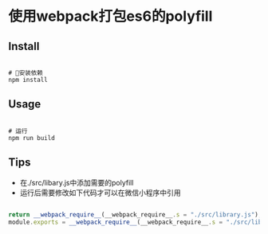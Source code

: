 # 使用webpack打包es6的polyfill

## Install

``` shell

# 安装依赖
npm install
```

## Usage

``` shell

# 运行
npm run build

```

## Tips

* 在./src/libary.js中添加需要的polyfill
* 运行后需要修改如下代码才可以在微信小程序中引用

``` js

return __webpack_require__(__webpack_require__.s = "./src/library.js");
module.exports = __webpack_require__(__webpack_require__.s = "./src/library.js");

```
